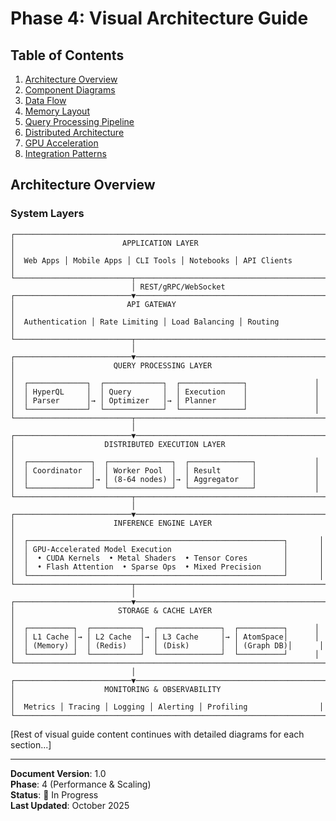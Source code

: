 # Phase 4: Visual Architecture Guide

## Table of Contents

1. [Architecture Overview](#architecture-overview)
2. [Component Diagrams](#component-diagrams)
3. [Data Flow](#data-flow)
4. [Memory Layout](#memory-layout)
5. [Query Processing Pipeline](#query-processing-pipeline)
6. [Distributed Architecture](#distributed-architecture)
7. [GPU Acceleration](#gpu-acceleration)
8. [Integration Patterns](#integration-patterns)

## Architecture Overview

### System Layers

```
┌─────────────────────────────────────────────────────────────────────┐
│                        APPLICATION LAYER                             │
│  Web Apps │ Mobile Apps │ CLI Tools │ Notebooks │ API Clients       │
└──────────────────────────┬──────────────────────────────────────────┘
                           │ REST/gRPC/WebSocket
┌──────────────────────────▼──────────────────────────────────────────┐
│                         API GATEWAY                                  │
│  Authentication │ Rate Limiting │ Load Balancing │ Routing          │
└──────────────────────────┬──────────────────────────────────────────┘
                           │
┌──────────────────────────▼──────────────────────────────────────────┐
│                      QUERY PROCESSING LAYER                          │
│  ┌─────────────┐  ┌─────────────┐  ┌──────────────┐               │
│  │ HyperQL     │  │ Query       │  │ Execution    │               │
│  │ Parser      │→ │ Optimizer   │→ │ Planner      │               │
│  └─────────────┘  └─────────────┘  └──────────────┘               │
└──────────────────────────┬──────────────────────────────────────────┘
                           │
┌──────────────────────────▼──────────────────────────────────────────┐
│                    DISTRIBUTED EXECUTION LAYER                       │
│  ┌──────────────┐  ┌──────────────┐  ┌──────────────┐             │
│  │ Coordinator  │  │ Worker Pool  │  │ Result       │             │
│  │              │→ │ (8-64 nodes) │→ │ Aggregator   │             │
│  └──────────────┘  └──────────────┘  └──────────────┘             │
└──────────────────────────┬──────────────────────────────────────────┘
                           │
┌──────────────────────────▼──────────────────────────────────────────┐
│                      INFERENCE ENGINE LAYER                          │
│  ┌─────────────────────────────────────────────────────────┐       │
│  │ GPU-Accelerated Model Execution                         │       │
│  │  • CUDA Kernels  • Metal Shaders  • Tensor Cores        │       │
│  │  • Flash Attention  • Sparse Ops  • Mixed Precision     │       │
│  └─────────────────────────────────────────────────────────┘       │
└──────────────────────────┬──────────────────────────────────────────┘
                           │
┌──────────────────────────▼──────────────────────────────────────────┐
│                       STORAGE & CACHE LAYER                          │
│  ┌──────────┐  ┌───────────┐  ┌──────────────┐  ┌──────────┐      │
│  │ L1 Cache │→ │ L2 Cache  │→ │ L3 Cache     │→ │ AtomSpace│      │
│  │ (Memory) │  │ (Redis)   │  │ (Disk)       │  │ (Graph DB)│      │
│  └──────────┘  └───────────┘  └──────────────┘  └──────────┘      │
└─────────────────────────────────────────────────────────────────────┘
                           │
┌──────────────────────────▼──────────────────────────────────────────┐
│                    MONITORING & OBSERVABILITY                        │
│  Metrics │ Tracing │ Logging │ Alerting │ Profiling                │
└─────────────────────────────────────────────────────────────────────┘
```

[Rest of visual guide content continues with detailed diagrams for each section...]

---

**Document Version**: 1.0  
**Phase**: 4 (Performance & Scaling)  
**Status**: 🚧 In Progress  
**Last Updated**: October 2025
